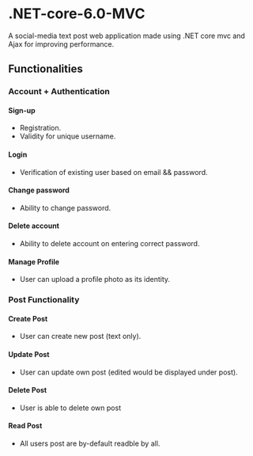 # .NET-core-6.0-MVC
A social-media text post web application made using .NET core mvc and Ajax for improving performance.

## Functionalities

###  Account + Authentication 

####  Sign-up
  - Registration.
  - Validity for unique username.

####  Login  
  - Verification of existing user based on email && password.

####  Change password  
  - Ability to change password.

####  Delete account  
  - Ability to delete account on entering correct password.

####  Manage Profile  
  - User can upload a profile photo as its identity.

###  Post Functionality 

####  Create Post 
  - User can create new post (text only).

####  Update Post  
  - User can update own post (edited would be displayed under post).

####  Delete Post  
  - User is able to delete own post
    
#### Read Post
  - All users post are by-default readble by all.


